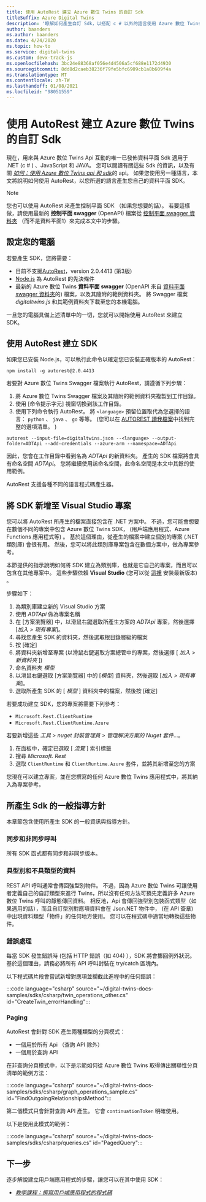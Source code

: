 ```yaml
---
title: 使用 AutoRest 建立 Azure 數位 Twins 的自訂 Sdk
titleSuffix: Azure Digital Twins
description: '瞭解如何產生自訂 Sdk，以搭配 c # 以外的語言使用 Azure 數位 Twins。'
author: baanders
ms.author: baanders
ms.date: 4/24/2020
ms.topic: how-to
ms.service: digital-twins
ms.custom: devx-track-js
ms.openlocfilehash: 3bc24e88368af056e4d4506a5cf688e1172d4930
ms.sourcegitcommit: 8dd8d2caeb38236f79fe5bfc6909cb1a8b609f4a
ms.translationtype: MT
ms.contentlocale: zh-TW
ms.lasthandoff: 01/08/2021
ms.locfileid: "98051559"
---
```

# <a name="create-custom-sdks-for-azure-digital-twins-using-autorest"></a>使用 AutoRest 建立 Azure 數位 Twins 的自訂 Sdk

現在，用來與 Azure 數位 Twins Api 互動的唯一已發佈資料平面 Sdk 適用于 .NET (c # ) 、JavaScript 和 JAVA。 您可以閱讀有關這些 Sdk 的資訊，以及有關 [*如何：使用 Azure 數位 Twins api 和 sdk*](how-to-use-apis-sdks.md)的 api。 如果您使用另一種語言，本文將說明如何使用 AutoRest，以您所選的語言產生您自己的資料平面 SDK。

>[!NOTE]
> 您也可以使用 AutoRest 來產生控制平面 SDK （如果您想要的話）。 若要這樣做，請使用最新的 **控制平面 swagger** (OpenAPI) 檔案從 [控制平面 swagger 資料夾](https://github.com/Azure/azure-rest-api-specs/tree/master/specification/digitaltwins/resource-manager/Microsoft.DigitalTwins/) （而不是資料平面1）來完成本文中的步驟。

## <a name="set-up-your-machine"></a>設定您的電腦

若要產生 SDK，您將需要：
* 目前不支援[AutoRest](https://github.com/Azure/autorest)，version 2.0.4413 (第3版) 
* [Node.js](https://nodejs.org) 為 AutoRest 的先決條件
* 最新的 Azure 數位 Twins **資料平面 swagger** (OpenAPI 來自 [資料平面 swagger 資料夾](https://github.com/Azure/azure-rest-api-specs/tree/master/specification/digitaltwins/data-plane/Microsoft.DigitalTwins)的) 檔案，以及其隨附的範例資料夾。  將 Swagger 檔案 *digitaltwins.js* 和其範例資料夾下載至您的本機電腦。

一旦您的電腦具備上述清單中的一切，您就可以開始使用 AutoRest 來建立 SDK。

## <a name="create-the-sdk-with-autorest"></a>使用 AutoRest 建立 SDK 

如果您已安裝 Node.js，可以執行此命令以確定您已安裝正確版本的 AutoRest：
```cmd/sh
npm install -g autorest@2.0.4413
```

若要對 Azure 數位 Twins Swagger 檔案執行 AutoRest，請遵循下列步驟：
1. 將 Azure 數位 Twins Swagger 檔案及其隨附的範例資料夾複製到工作目錄。
2. 使用 [命令提示字元] 視窗切換到該工作目錄。
3. 使用下列命令執行 AutoRest。 將 `<language>` 預留位置取代為您選擇的語言： `python` 、 `java` 、 `go` 等等。  (您可以在 [AUTOREST 讀我檔案](https://github.com/Azure/autorest)中找到完整的選項清單。 ) 

```cmd/sh
autorest --input-file=digitaltwins.json --<language> --output-folder=ADTApi --add-credentials --azure-arm --namespace=ADTApi
```

因此，您會在工作目錄中看到名為 *ADTApi* 的新資料夾。 產生的 SDK 檔案將會具有命名空間 *ADTApi*。 您將繼續使用該命名空間，此命名空間是本文中其餘的使用範例。

AutoRest 支援各種不同的語言程式碼產生器。

## <a name="add-the-sdk-to-a-visual-studio-project"></a>將 SDK 新增至 Visual Studio 專案

您可以將 AutoRest 所產生的檔案直接包含在 .NET 方案中。 不過，您可能會想要在數個不同的專案中包含 Azure 數位 Twins SDK， (用戶端應用程式、Azure Functions 應用程式等) 。 基於這個理由，從產生的檔案中建立個別的專案 (.NET 類別庫) 會很有用。 然後，您可以將此類別庫專案包含在數個方案中，做為專案參考。

本節提供的指示說明如何將 SDK 建立為類別庫，也就是它自己的專案，而且可以包含在其他專案中。 這些步驟依賴 **Visual Studio** (您可以從 [這裡](https://visualstudio.microsoft.com/downloads/) 安裝最新版本) 。

步驟如下：

1. 為類別庫建立新的 Visual Studio 方案
2. 使用 *ADTApi* 做為專案名稱
3. 在 [方案瀏覽器] 中，以滑鼠右鍵選取所產生方案的 *ADTApi* 專案，然後選擇 [*加入 > 現有專案*]。
4. 尋找您產生 SDK 的資料夾，然後選取根目錄層級的檔案
5. 按 [確定]
6. 將資料夾新增至專案 (以滑鼠右鍵選取方案總管中的專案，然後選擇 [ *加入 > 新資料夾* ]) 
7. 命名資料夾 *模型*
8. 以滑鼠右鍵選取 [方案瀏覽器] 中的 [*模型*] 資料夾，然後選取 [*加入 > 現有專案*]。
9. 選取所產生 SDK 的 [ *模型* ] 資料夾中的檔案，然後按 [確定]

若要成功建立 SDK，您的專案將需要下列參考：
* `Microsoft.Rest.ClientRuntime`
* `Microsoft.Rest.ClientRuntime.Azure`

若要新增這些 *工具 > nuget 封裝管理員 > 管理解決方案的 Nuget 套件*...。

1. 在面板中，確定已選取 [ *流覽* ] 索引標籤
2. 搜尋 *Microsoft. Rest*
3. 選取 `ClientRuntime` 和 `ClientRuntime.Azure` 套件，並將其新增至您的方案

您現在可以建立專案，並在您撰寫的任何 Azure 數位 Twins 應用程式中，將其納入為專案參考。

## <a name="general-guidelines-for-generated-sdks"></a>所產生 Sdk 的一般指導方針

本章節包含使用所產生 SDK 的一般資訊與指導方針。

### <a name="synchronous-and-asynchronous-calls"></a>同步和非同步呼叫

所有 SDK 函式都有同步和非同步版本。

### <a name="typed-and-untyped-data"></a>具型別和不具類型的資料

REST API 呼叫通常會傳回強型別物件。 不過，因為 Azure 數位 Twins 可讓使用者定義自己的自訂類型來進行 Twins，所以沒有任何方法可預先定義許多 Azure 數位 Twins 呼叫的靜態傳回資料。 相反地，Api 會傳回強型別包裝函式類型（如果適用的話），而且自訂型別對應項資料會在 Json.NET 物件中， (在 API 簽章) 中出現資料類型「物件」的任何地方使用。 您可以在程式碼中適當地轉換這些物件。

### <a name="error-handling"></a>錯誤處理

每當 SDK 發生錯誤時 (包括 HTTP 錯誤（如 404) ），SDK 將會擲回例外狀況。 基於這個理由，請務必將所有 API 呼叫封裝在 try/catch 區塊內。

以下程式碼片段會嘗試新增對應項並攔截此進程中的任何錯誤：

:::code language="csharp" source="~/digital-twins-docs-samples/sdks/csharp/twin_operations_other.cs" id="CreateTwin_errorHandling":::

### <a name="paging"></a>Paging

AutoRest 會針對 SDK 產生兩種類型的分頁模式：
* 一個用於所有 Api （查詢 API 除外）
* 一個用於查詢 API

在非查詢分頁模式中，以下是示範如何從 Azure 數位 Twins 取得傳出關聯性分頁清單的範例方法：

:::code language="csharp" source="~/digital-twins-docs-samples/sdks/csharp/graph_operations_sample.cs" id="FindOutgoingRelationshipsMethod":::

第二個模式只會針對查詢 API 產生。 它會 `continuationToken` 明確使用。

以下是使用此模式的範例：

:::code language="csharp" source="~/digital-twins-docs-samples/sdks/csharp/queries.cs" id="PagedQuery":::

## <a name="next-steps"></a>下一步

逐步解說建立用戶端應用程式的步驟，讓您可以在其中使用 SDK：
* [*教學課程：撰寫用戶端應用程式的程式碼*](tutorial-code.md)
